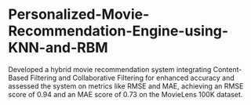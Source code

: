 # Personalized-Movie-Recommendation-Engine-using-KNN-and-RBM
Developed a hybrid movie recommendation system integrating Content-Based Filtering and Collaborative Filtering for enhanced accuracy and assessed the system on metrics like RMSE and MAE, achieving an RMSE score of 0.94 and an MAE score of 0.73 on the MovieLens 100K dataset.
